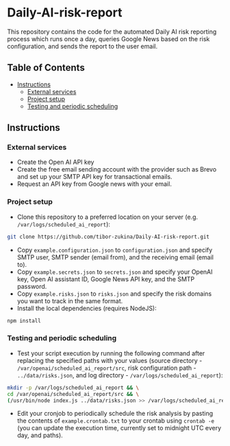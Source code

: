 # Daily-AI-risk-report

This repository contains the code for the automated Daily AI risk reporting process which runs once a day, queries Google News based on the risk configuration, and sends the report to the user email.

## Table of Contents
- [Instructions](#instructions)
  - [External services](#external-services)
  - [Project setup](#project-setup)
  - [Testing and periodic scheduling](#testing-and-periodic-scheduling)

## Instructions

### External services
- Create the Open AI API key
- Create the free email sending account with the provider such as Brevo and set up your SMTP API key for transactional emails.
- Request an API key from Google news with your email.

### Project setup
- Clone this repository to a preferred location on your server (e.g. `/var/logs/scheduled_ai_report`):

```bash
git clone https://github.com/tibor-zukina/Daily-AI-risk-report.git
```

- Copy `example.configuration.json` to `configuration.json` and specify SMTP user, SMTP sender (email from), and the receiving email (email to).
- Copy `example.secrets.json` to `secrets.json` and specify your OpenAI key, Open AI assistant ID, Google News API key, and the SMTP password.
- Copy `example.risks.json` to `risks.json` and specify the risk domains you want to track in the same format.
- Install the local dependencies (requires NodeJS):

```bash
npm install
```

### Testing and periodic scheduling
- Test your script execution by running the following command after replacing the specified paths with your values (source directory - `/var/openai/scheduled_ai_report/src`, risk configuration path - `../data/risks.json`, and log directory - `/var/logs/scheduled_ai_report`):

```bash
mkdir -p /var/logs/scheduled_ai_report && \
cd /var/openai/scheduled_ai_report/src && \
(/usr/bin/node index.js ../data/risks.json >> /var/logs/scheduled_ai_report/log_$(date +%Y_%m_%d).txt 2>> /var/logs/scheduled_ai_report/error_$(date +%Y_%m_%d).txt)
```

- Edit your cronjob to periodically schedule the risk analysis by pasting the contents of `example.crontab.txt` to your crontab using `crontab -e` (you can update the execution time, currently set to midnight UTC every day, and paths).